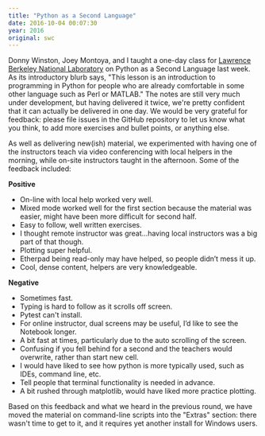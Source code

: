 ```yaml
---
title: "Python as a Second Language"
date: 2016-10-04 00:07:30
year: 2016
original: swc
---
```


Donny Winston, Joey Montoya, and I taught a one-day class for [Lawrence Berkeley National Laboratory](http://lbl.gov)
on Python as a Second Language last week.
As its introductory blurb says,
"This lesson is an introduction to programming in Python
for people who are already comfortable in some other language such as Perl or MATLAB."
The notes are still very much under development,
but having delivered it twice,
we're pretty confident that it can actually be delivered in one day.
We would be very grateful for feedback:
please file issues in the GitHub repository
to let us know what you think,
to add more exercises and bullet points,
or anything else.

As well as delivering new(ish) material,
we experimented with having one of the instructors teach via video conferencing with local helpers in the morning,
while on-site instructors taught in the afternoon.
Some of the feedback included:

**Positive**

*   On-line with local help worked very well.
*   Mixed mode worked well for the first section because the material was easier, might have been more difficult for second half.
*   Easy to follow, well written exercises.
*   I thought remote instructor was great…having local instructors was a big part of that though.
*   Plotting super helpful.
*   Etherpad being read-only may have helped, so people didn’t mess it up.
*   Cool, dense content, helpers are very knowledgeable.

**Negative**

*   Sometimes fast.
*   Typing is hard to follow as it scrolls off screen.
*   Pytest can't install.
*   For online instructor, dual screens may be useful, I’d like to see the Notebook longer.
*   A bit fast at times, particularly due to the auto scrolling of the screen.
*   Confusing if you fell behind for a second and the teachers would overwrite, rather than start new cell.
*   I would have liked to see how python is more typically used, such as IDEs, command line, etc.
*   Tell people that terminal functionality is needed in advance.
*   A bit rushed through matplotlib, would have liked more practice plotting.

Based on this feedback and what we heard in the previous round,
we have moved the material on command-line scripts into the "Extras" section:
there wasn't time to get to it,
and it requires yet another install for Windows users.
